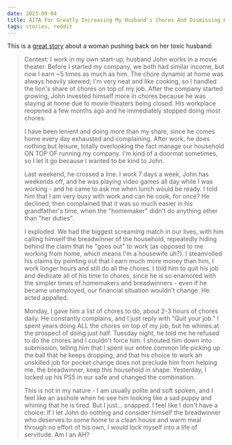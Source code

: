 ```yaml
---
date: 2023-09-04
title: AITA For Greatly Increasing My Husband's Chores And Dismissing His Complaints After He Called Me A Homemaker
tags: stories, reddit
---
```


This is a [great story](https://www.reddit.com/r/AmItheAsshole/comments/pgoue4/aita_for_greatly_increasing_my_husbands_chores/) about a woman pushing back on her toxic husband: 

> Context: I work in my own start-up, husband John works in a movie theater. Before I started my company, we both had similar income, but now I earn ~5 times as much as him. The chore dynamic at home was always heavily skewed; I'm very neat and like cooking, so I handled the lion's share of chores on top of my job. After the company started growing, John invested himself more in chores because he was staying at home due to movie theaters being closed. His workplace reopened a few months ago and he immediately stopped doing most chores.
> 
> I have been lenient and doing more than my share, since he comes home every day exhausted and complaining. After work, he does nothing but leisure, totally overlooking the fact manage our household ON TOP OF running my company. I'm kind of a doormat sometimes, so I let it go because I wanted to be kind to John.
> 
> Last weekend, he crossed a line. I work 7 days a week, John has weekends off, and he was playing video games all day while I was working - and he came to ask me when lunch would be ready. I told him that I am very busy with work and can he cook, for once? He declined, then complained that it was so much easier in his grandfather's time, when the "homemaker" didn't do anything other than "her duties".
> 
> I exploded. We had the biggest screaming match in our lives, with him calling himself the breadwinner of the household, repeatedly hiding behind the claim that he "goes out" to work (as opposed to me working from home, which means I'm a housewife uh?). I steamrolled his claims by pointing out that I earn much more money than him, I work longer hours and still do all the chores. I told him to quit his job and dedicate all of his time to chores, since he is so enamored with the simpler times of homemakers and breadwinners - even if he became unemployed, our financial situation wouldn't change. He acted appalled.
> 
> Monday, I gave him a list of chores to do, about 2-3 hours of chores daily. He constantly complains, and I just reply with "Quit your job." I spent years doing ALL the chores on top of my job, but he whines at the prospect of doing just half. Tuesday night, he told me he refused to do the chores and I couldn't force him. I shouted him down into submission, telling him that I spent our entire common life picking up the ball that he keeps dropping, and that his choice to work an unskilled job for pocket change does not preclude him from helping me, the breadwinner, keep this household in shape. Yesterday, I locked up his PS5 in our safe and changed the combination.
> 
> This is not in my nature - I am usually polite and soft spoken, and I feel like an asshole when he see him looking like a sad puppy and whining that he is tired. But I just... snapped. I feel like I don't have a choice: If I let John do nothing and consider himself the breadwinner who deserves to come home to a clean house and warm meal through no effort of his own, I would lock myself into a life of servitude. Am I an AH?